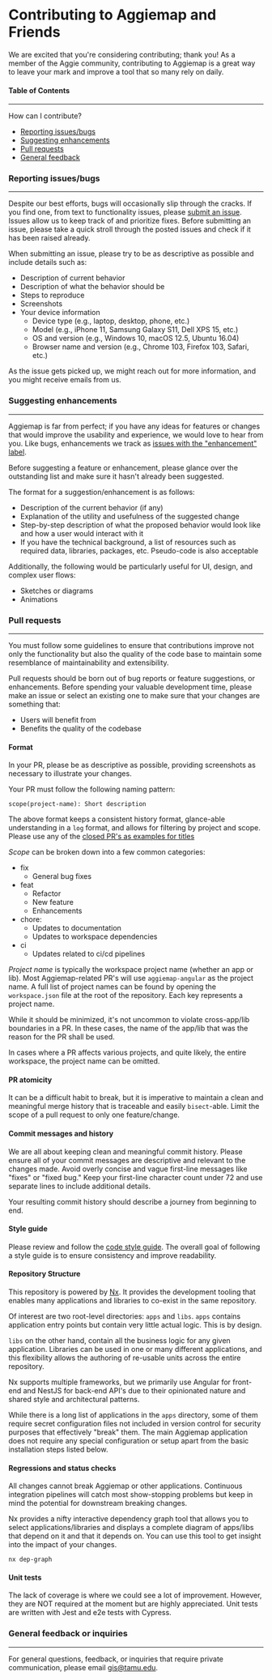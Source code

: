 # Contributing to Aggiemap and Friends

We are excited that you're considering contributing; thank you! As a member of the Aggie community, contributing to Aggiemap is a great way to leave your mark and improve a tool that so many rely on daily.

#### Table of Contents

---

How can I contribute?

- [Reporting issues/bugs](#reporting-issuesbugs)
- [Suggesting enhancements](#suggesting-enhancements)
- [Pull requests](#pull-requests)
- [General feedback](#general-feedback-or-inquiries)

### Reporting issues/bugs

---

Despite our best efforts, bugs will occasionally slip through the cracks. If you find one, from text to functionality issues, please [submit an issue](https://github.com/TamuGeoInnovation/Tamu.GeoInnovation.js.monorepo/issues). Issues allow us to keep track of and prioritize fixes. Before submitting an issue, please take a quick stroll through the posted issues and check if it has been raised already.

When submitting an issue, please try to be as descriptive as possible and include details such as:

- Description of current behavior
- Description of what the behavior should be
- Steps to reproduce
- Screenshots
- Your device information
  - Device type (e.g., laptop, desktop, phone, etc.)
  - Model (e.g., iPhone 11, Samsung Galaxy S11, Dell XPS 15, etc.)
  - OS and version (e.g., Windows 10, macOS 12.5, Ubuntu 16.04)
  - Browser name and version (e.g., Chrome 103, Firefox 103, Safari, etc.)

As the issue gets picked up, we might reach out for more information, and you might receive emails from us.

### Suggesting enhancements

---

Aggiemap is far from perfect; if you have any ideas for features or changes that would improve the usability and experience, we would love to hear from you. Like bugs, enhancements we track as [issues with the "enhancement" label](https://github.com/TamuGeoInnovation/Tamu.GeoInnovation.js.monorepo/issues?q=is%3Aissue+is%3Aopen+label%3Aenhancement).

Before suggesting a feature or enhancement, please glance over the outstanding list and make sure it hasn't already been suggested.

The format for a suggestion/enhancement is as follows:

- Description of the current behavior (if any)
- Explanation of the utility and usefulness of the suggested change
- Step-by-step description of what the proposed behavior would look like and how a user would interact with it
- If you have the technical background, a list of resources such as required data, libraries, packages, etc. Pseudo-code is also acceptable

Additionally, the following would be particularly useful for UI, design, and complex user flows:

- Sketches or diagrams
- Animations

### Pull requests

---

You must follow some guidelines to ensure that contributions improve not only the functionality but also the quality of the code base to maintain some resemblance of maintainability and extensibility.

Pull requests should be born out of bug reports or feature suggestions, or enhancements. Before spending your valuable development time, please make an issue or select an existing one to make sure that your changes are something that:

- Users will benefit from
- Benefits the quality of the codebase

#### Format

In your PR, please be as descriptive as possible, providing screenshots as necessary to illustrate your changes.

Your PR must follow the following naming pattern:

`scope(project-name): Short description`

The above format keeps a consistent history format, glance-able understanding in a `log` format, and allows for filtering by project and scope. Please use any of the [closed PR's as examples for titles](https://github.com/TamuGeoInnovation/Tamu.GeoInnovation.js.monorepo/pulls?q=is%3Apr+is%3Aclosed)

_Scope_ can be broken down into a few common categories:

- fix
  - General bug fixes
- feat
  - Refactor
  - New feature
  - Enhancements
- chore:
  - Updates to documentation
  - Updates to workspace dependencies
- ci
  - Updates related to ci/cd pipelines

_Project name_ is typically the workspace project name (whether an app or lib). Most Aggiemap-related PR's will use `aggiemap-angular` as the project name. A full list of project names can be found by opening the `workspace.json` file at the root of the repository. Each key represents a project name.

While it should be minimized, it's not uncommon to violate cross-app/lib boundaries in a PR. In these cases, the name of the app/lib that was the reason for the PR shall be used.

In cases where a PR affects various projects, and quite likely, the entire workspace, the project name can be omitted.

#### PR atomicity

It can be a difficult habit to break, but it is imperative to maintain a clean and meaningful merge history that is traceable and easily `bisect`-able. Limit the scope of a pull request to only one feature/change.

#### Commit messages and history

We are all about keeping clean and meaningful commit history. Please ensure all of your commit messages are descriptive and relevant to the changes made. Avoid overly concise and vague first-line messages like "fixes" or "fixed bug." Keep your first-line character count under 72 and use separate lines to include additional details.

Your resulting commit history should describe a journey from beginning to end.

#### Style guide

Please review and follow the [code style guide](https://github.com/TamuGeoInnovation/Tamu.GeoInnovation.js.monorepo/wiki/Style-Guide). The overall goal of following a style guide is to ensure consistency and improve readability.

#### Repository Structure

This repository is powered by [Nx](https://nx.dev/). It provides the development tooling that enables many applications and libraries to co-exist in the same repository.

Of interest are two root-level directories: `apps` and `libs`. `apps` contains application entry points but contain very little actual logic. This is by design.

`libs` on the other hand, contain all the business logic for any given application. Libraries can be used in one or many different applications, and this flexibility allows the authoring of re-usable units across the entire repository.

Nx supports multiple frameworks, but we primarily use Angular for front-end and NestJS for back-end API's due to their opinionated nature and shared style and architectural patterns.

While there is a long list of applications in the `apps` directory, some of them require secret configuration files not included in version control for security purposes that effectively "break" them. The main Aggiemap application does not require any special configuration or setup apart from the basic installation steps listed below.

#### Regressions and status checks

All changes cannot break Aggiemap or other applications. Continuous integration pipelines will catch most show-stopping problems but keep in mind the potential for downstream breaking changes.

Nx provides a nifty interactive dependency graph tool that allows you to select applications/libraries and displays a complete diagram of apps/libs that depend on it and that it depends on. You can use this tool to get insight into the impact of your changes.

`nx dep-graph`

#### Unit tests

The lack of coverage is where we could see a lot of improvement. However, they are NOT required at the moment but are highly appreciated. Unit tests are written with Jest and e2e tests with Cypress.

### General feedback or inquiries

---

For general questions, feedback, or inquiries that require private communication, please email gis@tamu.edu.
